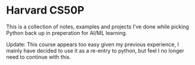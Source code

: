 # Harvard CS50P

This is a collection of notes, examples and projects I've done while picking Python back up in preperation for AI/ML learning.

Update: This course appears too easy given my previous experience, I mainly have decided to use it as a re-entry to python, but feel I no longer need to continue with this.
